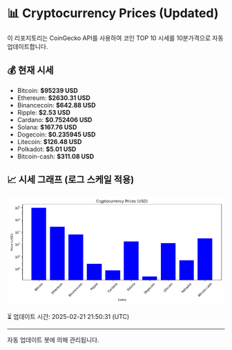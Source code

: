 
# 📊 Cryptocurrency Prices (Updated)

이 리포지토리는 CoinGecko API를 사용하여 코인 TOP 10 시세를 10분가격으로 자동 업데이트합니다.

## 💰 현재 시세
- Bitcoin: **$95239 USD**
- Ethereum: **$2630.31 USD**
- Binancecoin: **$642.88 USD**
- Ripple: **$2.53 USD**
- Cardano: **$0.752406 USD**
- Solana: **$167.76 USD**
- Dogecoin: **$0.235945 USD**
- Litecoin: **$126.48 USD**
- Polkadot: **$5.01 USD**
- Bitcoin-cash: **$311.08 USD**

## 📈 시세 그래프 (로그 스케일 적용)
![Crypto Prices](crypto_prices.png)

⏳ 업데이트 시간: 2025-02-21 21:50:31 (UTC)

---
자동 업데이트 봇에 의해 관리됩니다.
